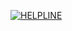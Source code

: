 
[![HELPLINE](![image](https://github.com/e2eSolutionArchitect/academy/assets/8308302/3b85acaf-50f5-4a4f-850d-46216de108af)
)](https://e2esolutionarchitect.com/helpline/)

